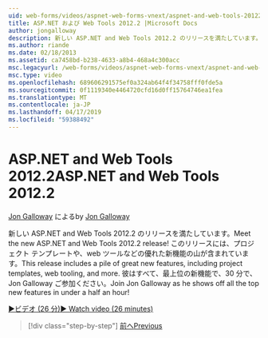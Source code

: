 ```yaml
---
uid: web-forms/videos/aspnet-web-forms-vnext/aspnet-and-web-tools-20122
title: ASP.NET および Web Tools 2012.2 |Microsoft Docs
author: jongalloway
description: 新しい ASP.NET and Web Tools 2012.2 のリリースを満たしています。 このリリースには、プロジェクト テンプレートや、web ツールなどの優れた新機能の山が含まれています。 Jo.
ms.author: riande
ms.date: 02/18/2013
ms.assetid: ca7458bd-b238-4633-a8b4-468a4c300acc
msc.legacyurl: /web-forms/videos/aspnet-web-forms-vnext/aspnet-and-web-tools-20122
msc.type: video
ms.openlocfilehash: 689606291575ef0a324ab64f4f34758fff0fde5a
ms.sourcegitcommit: 0f1119340e4464720cfd16d0ff15764746ea1fea
ms.translationtype: MT
ms.contentlocale: ja-JP
ms.lasthandoff: 04/17/2019
ms.locfileid: "59388492"
---
```

# <a name="aspnet-and-web-tools-20122"></a><span data-ttu-id="9eb4a-105">ASP.NET and Web Tools 2012.2</span><span class="sxs-lookup"><span data-stu-id="9eb4a-105">ASP.NET and Web Tools 2012.2</span></span>

<span data-ttu-id="9eb4a-106">[Jon Galloway](https://github.com/jongalloway) による</span><span class="sxs-lookup"><span data-stu-id="9eb4a-106">by [Jon Galloway](https://github.com/jongalloway)</span></span>

<span data-ttu-id="9eb4a-107">新しい ASP.NET and Web Tools 2012.2 のリリースを満たしています。</span><span class="sxs-lookup"><span data-stu-id="9eb4a-107">Meet the new ASP.NET and Web Tools 2012.2 release!</span></span> <span data-ttu-id="9eb4a-108">このリリースには、プロジェクト テンプレートや、web ツールなどの優れた新機能の山が含まれています。</span><span class="sxs-lookup"><span data-stu-id="9eb4a-108">This release includes a pile of great new features, including project templates, web tooling, and more.</span></span> <span data-ttu-id="9eb4a-109">彼はすべて、最上位の新機能で、30 分で、Jon Galloway ご参加ください。</span><span class="sxs-lookup"><span data-stu-id="9eb4a-109">Join Jon Galloway as he shows off all the top new features in under a half an hour!</span></span>

[<span data-ttu-id="9eb4a-110">&#9654;ビデオ (26 分)</span><span class="sxs-lookup"><span data-stu-id="9eb4a-110">&#9654; Watch video (26 minutes)</span></span>](https://channel9.msdn.com/Blogs/ASP-NET-Site-Videos/aspnet-and-web-tools-20122)

> [!div class="step-by-step"]
> [<span data-ttu-id="9eb4a-111">前へ</span><span class="sxs-lookup"><span data-stu-id="9eb4a-111">Previous</span></span>](getting-started-with-the-next-version-of-aspnet.md)
